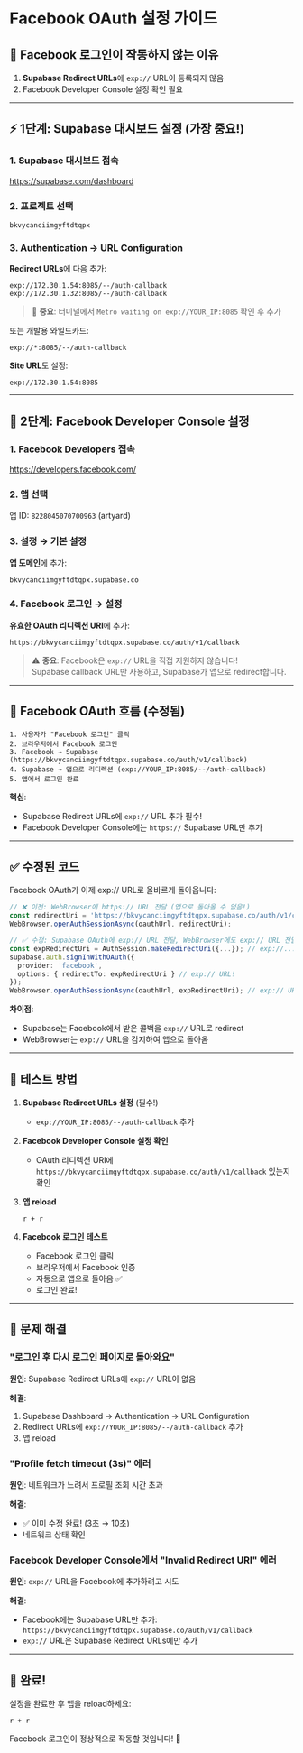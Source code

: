# Facebook OAuth 설정 가이드

## 🚨 Facebook 로그인이 작동하지 않는 이유

1. **Supabase Redirect URLs**에 `exp://` URL이 등록되지 않음
2. Facebook Developer Console 설정 확인 필요

---

## ⚡ 1단계: Supabase 대시보드 설정 (가장 중요!)

### 1. Supabase 대시보드 접속
https://supabase.com/dashboard

### 2. 프로젝트 선택
`bkvycanciimgyftdtqpx`

### 3. Authentication → URL Configuration

**Redirect URLs**에 다음 추가:

```
exp://172.30.1.54:8085/--/auth-callback
exp://172.30.1.32:8085/--/auth-callback
```

> 📍 **중요**: 터미널에서 `Metro waiting on exp://YOUR_IP:8085` 확인 후 추가

또는 개발용 와일드카드:
```
exp://*:8085/--/auth-callback
```

**Site URL**도 설정:
```
exp://172.30.1.54:8085
```

---

## 📱 2단계: Facebook Developer Console 설정

### 1. Facebook Developers 접속
https://developers.facebook.com/

### 2. 앱 선택
앱 ID: `8228045070700963` (artyard)

### 3. 설정 → 기본 설정

**앱 도메인**에 추가:
```
bkvycanciimgyftdtqpx.supabase.co
```

### 4. Facebook 로그인 → 설정

**유효한 OAuth 리디렉션 URI**에 추가:

```
https://bkvycanciimgyftdtqpx.supabase.co/auth/v1/callback
```

> ⚠️ **중요**: Facebook은 `exp://` URL을 직접 지원하지 않습니다!  
> Supabase callback URL만 사용하고, Supabase가 앱으로 redirect합니다.

---

## 🔄 Facebook OAuth 흐름 (수정됨)

```
1. 사용자가 "Facebook 로그인" 클릭
2. 브라우저에서 Facebook 로그인
3. Facebook → Supabase (https://bkvycanciimgyftdtqpx.supabase.co/auth/v1/callback)
4. Supabase → 앱으로 리디렉션 (exp://YOUR_IP:8085/--/auth-callback)
5. 앱에서 로그인 완료
```

**핵심**: 
- Supabase Redirect URLs에 `exp://` URL 추가 필수!
- Facebook Developer Console에는 `https://` Supabase URL만 추가

---

## ✅ 수정된 코드

Facebook OAuth가 이제 exp:// URL로 올바르게 돌아옵니다:

```typescript
// ❌ 이전: WebBrowser에 https:// URL 전달 (앱으로 돌아올 수 없음!)
const redirectUri = 'https://bkvycanciimgyftdtqpx.supabase.co/auth/v1/callback';
WebBrowser.openAuthSessionAsync(oauthUrl, redirectUri);

// ✅ 수정: Supabase OAuth에 exp:// URL 전달, WebBrowser에도 exp:// URL 전달
const expRedirectUri = AuthSession.makeRedirectUri({...}); // exp://...
supabase.auth.signInWithOAuth({
  provider: 'facebook',
  options: { redirectTo: expRedirectUri } // exp:// URL!
});
WebBrowser.openAuthSessionAsync(oauthUrl, expRedirectUri); // exp:// URL!
```

**차이점**:
- Supabase는 Facebook에서 받은 콜백을 `exp://` URL로 redirect
- WebBrowser는 `exp://` URL을 감지하여 앱으로 돌아옴

---

## 🧪 테스트 방법

1. **Supabase Redirect URLs 설정** (필수!)
   - `exp://YOUR_IP:8085/--/auth-callback` 추가
   
2. **Facebook Developer Console 설정 확인**
   - OAuth 리디렉션 URI에 `https://bkvycanciimgyftdtqpx.supabase.co/auth/v1/callback` 있는지 확인

3. **앱 reload**
   ```
   r + r
   ```

4. **Facebook 로그인 테스트**
   - Facebook 로그인 클릭
   - 브라우저에서 Facebook 인증
   - 자동으로 앱으로 돌아옴 ✅
   - 로그인 완료!

---

## 🐛 문제 해결

### "로그인 후 다시 로그인 페이지로 돌아와요"

**원인**: Supabase Redirect URLs에 `exp://` URL이 없음

**해결**:
1. Supabase Dashboard → Authentication → URL Configuration
2. Redirect URLs에 `exp://YOUR_IP:8085/--/auth-callback` 추가
3. 앱 reload

### "Profile fetch timeout (3s)" 에러

**원인**: 네트워크가 느려서 프로필 조회 시간 초과

**해결**:
- ✅ 이미 수정 완료! (3초 → 10초)
- 네트워크 상태 확인

### Facebook Developer Console에서 "Invalid Redirect URI" 에러

**원인**: `exp://` URL을 Facebook에 추가하려고 시도

**해결**:
- Facebook에는 Supabase URL만 추가: `https://bkvycanciimgyftdtqpx.supabase.co/auth/v1/callback`
- `exp://` URL은 Supabase Redirect URLs에만 추가

---

## 🎉 완료!

설정을 완료한 후 앱을 reload하세요:
```
r + r
```

Facebook 로그인이 정상적으로 작동할 것입니다! 🚀
